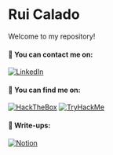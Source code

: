 # Rui Calado

Welcome to my repository!

#### 📧 You can contact me on:
[![LinkedIn](https://img.shields.io/badge/LinkedIn-%230077B5.svg?&style=for-the-badge&logo=linkedin&logoColor=white)](https://www.linkedin.com/in/rcalad0/)

#### 🔎 You can find me on: 
[![HackTheBox](https://img.shields.io/badge/-HackTheBox-%239FEF00?style=for-the-badge&logo=hackthebox&logoColor=white)](https://app.hackthebox.com/profile/812711)
[![TryHackMe](https://img.shields.io/badge/-TryHackMe-%23212C42?style=for-the-badge&logo=tryhackme&logoColor=white)](https://tryhackme.com/p/cBeri)

#### 📜 Write-ups:
[![Notion](https://img.shields.io/badge/Notion-000000?style=for-the-badge&logo=notion&logoColor=white)](https://noto.li/cmwAoc)
